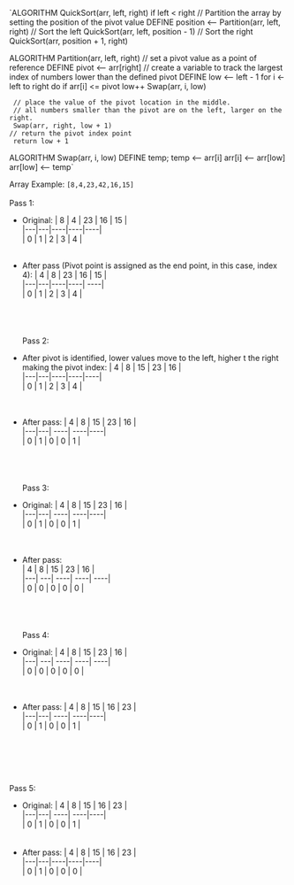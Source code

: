  `ALGORITHM QuickSort(arr, left, right)
    if left < right
        // Partition the array by setting the position of the pivot value 
        DEFINE position <-- Partition(arr, left, right)
        // Sort the left
        QuickSort(arr, left, position - 1)
        // Sort the right
        QuickSort(arr, position + 1, right)

ALGORITHM Partition(arr, left, right)
    // set a pivot value as a point of reference
    DEFINE pivot <-- arr[right]
    // create a variable to track the largest index of numbers lower than the defined pivot
    DEFINE low <-- left - 1
    for i <- left to right do
        if arr[i] <= pivot
            low++
            Swap(arr, i, low)

     // place the value of the pivot location in the middle.
     // all numbers smaller than the pivot are on the left, larger on the right. 
     Swap(arr, right, low + 1)
    // return the pivot index point
     return low + 1

ALGORITHM Swap(arr, i, low)
    DEFINE temp;
    temp <-- arr[i]
    arr[i] <-- arr[low]
    arr[low] <-- temp`

Array Example: 
```[8,4,23,42,16,15]```
 <br><br>
 Pass 1:
 - Original:
 | 8 | 4 | 23 | 16 | 15 |<br>
 |---|---|----|----|----|<br>
 | 0 | 1 | 2  | 3  | 4  |
<br><br>
- After pass (Pivot point is assigned as the end point, in this case, index 4): 
 | 4 | 8 | 23 | 16 |      15 |<br>
 |---|---|----|----|     ----|<br>
 | 0 | 1 | 2  | 3  |      4  |  
<br><br><br><br>
 Pass 2:
- After pivot is identified, lower values move to the left, higher t the right making the pivot index:
 | 4 | 8 | 15 | 23 | 16 |<br>
 |---|---|----|----|----|<br>
 | 0 | 1 | 2  | 3  | 4  |  
<br><br>
- After pass: 
 | 4 | 8 |      15 |      23 | 16 |<br>
 |---|---|     ----|     ----|----|<br>
 | 0 | 1 |      0  |      0  | 1  |  
<br><br><br><br>
 Pass 3:
- Original:
 | 4 | 8 |      15 |      23 | 16 |<br>
 |---|---|     ----|     ----|----|<br>
 | 0 | 1 |      0  |      0  | 1  |  
<br><br>
- After pass:  
 | 4 |      8 |      15 |      23 |      16 |<br>
 |---|     ---|     ----|     ----|     ----|<br>
 | 0 |      0 |      0  |      0  |      0  |  
<br><br><br><br>
 Pass 4:
- Original:
 | 4 |      8 |      15 |      23 |      16 |<br>
 |---|     ---|     ----|     ----|     ----|<br>
 | 0 |      0 |      0  |      0  |      0  |  
<br><br>
- After pass: 
 | 4 | 8 |      15 |      16 | 23 |<br>
 |---|---|     ----|     ----|----|<br>
 | 0 | 1 |      0  |      0  | 1  |  

  <br><br><br><br>
  
Pass 5:
- Original:
 | 4 | 8 |      15 |      16 | 23 |<br>
 |---|---|     ----|     ----|----|<br>
 | 0 | 1 |      0  |      0  | 1  |  
<br><br>
- After pass: 
 | 4 | 8 | 15 | 16 | 23 |<br>
 |---|---|----|----|----|<br>
 | 0 | 1 | 0  | 0  | 0  |  
